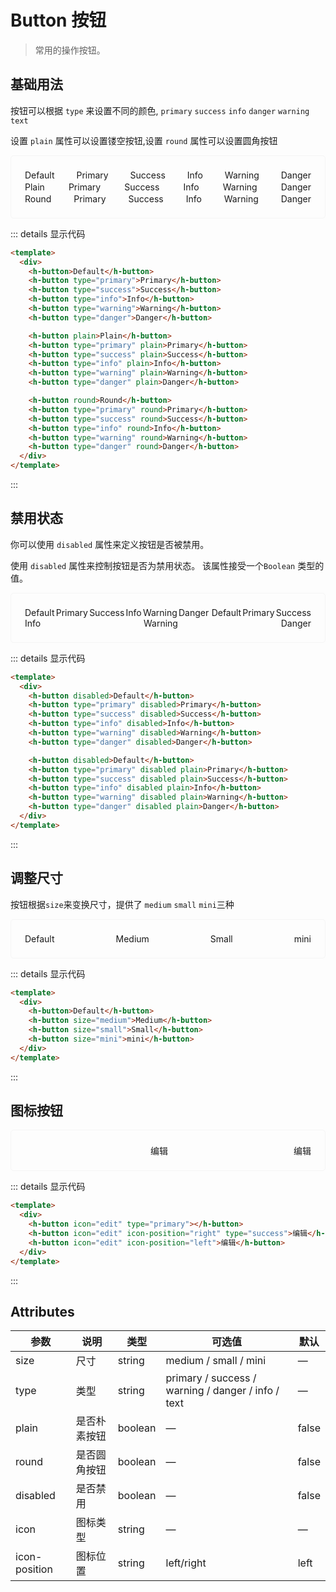 <style scoped>
.example {
  border: 1px solid #f5f5f5;
  border-radius: 5px;
  padding:20px;
}
.example div {
  display: flex;
  justify-content: space-between;
  flex-wrap: wrap;
  margin: 2px;
}
</style>

# Button 按钮

> 常用的操作按钮。

## 基础用法

按钮可以根据 `type` 来设置不同的颜色, `primary` `success` `info` `danger` `warning` `text`

设置 `plain` 属性可以设置镂空按钮,设置 `round` 属性可以设置圆角按钮

<div class="example">
  <div>
    <h-button>Default</h-button>
    <h-button type="primary">Primary</h-button>
    <h-button type="success">Success</h-button>
    <h-button type="info">Info</h-button>
    <h-button type="warning">Warning</h-button>
    <h-button type="danger">Danger</h-button>
  </div>
  <div>
    <h-button plain>Plain</h-button>
    <h-button type="primary" plain>Primary</h-button>
    <h-button type="success" plain>Success</h-button>
    <h-button type="info" plain>Info</h-button>
    <h-button type="warning" plain>Warning</h-button>
    <h-button type="danger" plain>Danger</h-button>
  </div>
  <div>
    <h-button round>Round</h-button>
    <h-button type="primary" round>Primary</h-button>
    <h-button type="success" round>Success</h-button>
    <h-button type="info" round>Info</h-button>
    <h-button type="warning" round>Warning</h-button>
    <h-button type="danger" round>Danger</h-button>
  </div>
</div>

::: details 显示代码

```html
<template>
  <div>
    <h-button>Default</h-button>
    <h-button type="primary">Primary</h-button>
    <h-button type="success">Success</h-button>
    <h-button type="info">Info</h-button>
    <h-button type="warning">Warning</h-button>
    <h-button type="danger">Danger</h-button>

    <h-button plain>Plain</h-button>
    <h-button type="primary" plain>Primary</h-button>
    <h-button type="success" plain>Success</h-button>
    <h-button type="info" plain>Info</h-button>
    <h-button type="warning" plain>Warning</h-button>
    <h-button type="danger" plain>Danger</h-button>

    <h-button round>Round</h-button>
    <h-button type="primary" round>Primary</h-button>
    <h-button type="success" round>Success</h-button>
    <h-button type="info" round>Info</h-button>
    <h-button type="warning" round>Warning</h-button>
    <h-button type="danger" round>Danger</h-button>
  </div>
</template>
```

:::

## 禁用状态

你可以使用 `disabled` 属性来定义按钮是否被禁用。

使用 `disabled` 属性来控制按钮是否为禁用状态。 该属性接受一个`Boolean` 类型的值。

<div class="example">
  <div>
    <h-button disabled>Default</h-button>
    <h-button type="primary" disabled>Primary</h-button>
    <h-button type="success" disabled>Success</h-button>
    <h-button type="info" disabled>Info</h-button>
    <h-button type="warning" disabled>Warning</h-button>
    <h-button type="danger" disabled>Danger</h-button>
    <br>
    <h-button disabled>Default</h-button>
    <h-button type="primary" disabled plain>Primary</h-button>
    <h-button type="success" disabled plain>Success</h-button>
    <h-button type="info" disabled plain>Info</h-button>
    <h-button type="warning" disabled plain>Warning</h-button>
    <h-button type="danger" disabled plain>Danger</h-button>
  </div>
</div>

::: details 显示代码

```html
<template>
  <div>
    <h-button disabled>Default</h-button>
    <h-button type="primary" disabled>Primary</h-button>
    <h-button type="success" disabled>Success</h-button>
    <h-button type="info" disabled>Info</h-button>
    <h-button type="warning" disabled>Warning</h-button>
    <h-button type="danger" disabled>Danger</h-button>

    <h-button disabled>Default</h-button>
    <h-button type="primary" disabled plain>Primary</h-button>
    <h-button type="success" disabled plain>Success</h-button>
    <h-button type="info" disabled plain>Info</h-button>
    <h-button type="warning" disabled plain>Warning</h-button>
    <h-button type="danger" disabled plain>Danger</h-button>
  </div>
</template>
```

:::

## 调整尺寸

按钮根据`size`来变换尺寸，提供了 `medium` `small` `mini`三种

<div class="example">
  <div>
    <h-button>Default</h-button>
    <h-button size="medium">Medium</h-button>
    <h-button size="small">Small</h-button>
    <h-button size="mini">mini</h-button>
  </div>
</div>

::: details 显示代码

```html
<template>
  <div>
    <h-button>Default</h-button>
    <h-button size="medium">Medium</h-button>
    <h-button size="small">Small</h-button>
    <h-button size="mini">mini</h-button>
  </div>
</template>
```

:::

## 图标按钮

<div class="example">
  <div>
    <h-button icon="edit" type="primary"></h-button>
    <h-button icon="edit" icon-position="right" type="success">编辑</h-button>
    <h-button icon="edit" icon-position="left">编辑</h-button>
  </div>
</div>

::: details 显示代码

```html
<template>
  <div>
    <h-button icon="edit" type="primary"></h-button>
    <h-button icon="edit" icon-position="right" type="success">编辑</h-button>
    <h-button icon="edit" icon-position="left">编辑</h-button>
  </div>
</template>
```

:::

## Attributes

| 参数          | 说明         | 类型    | 可选值                                             | 默认  |
| ------------- | ------------ | ------- | -------------------------------------------------- | ----- |
| size          | 尺寸         | string  | medium / small / mini                              | —     |
| type          | 类型         | string  | primary / success / warning / danger / info / text | —     |
| plain         | 是否朴素按钮 | boolean | —                                                  | false |
| round         | 是否圆角按钮 | boolean | —                                                  | false |
| disabled      | 是否禁用     | boolean | —                                                  | false |
| icon          | 图标类型     | string  | —                                                  | —     |
| icon-position | 图标位置     | string  | left/right                                         | left  |

